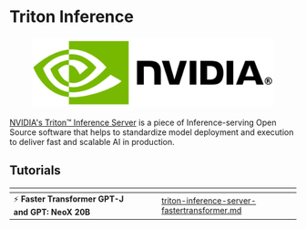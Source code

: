 # Triton Inference

<figure><img src="../../../../.gitbook/assets/image (52) (3).png" alt="The NVIDIA logo"><figcaption></figcaption></figure>

[NVIDIA's Triton™ Inference Server](https://developer.nvidia.com/nvidia-triton-inference-server) is a piece of Inference-serving Open Source software that helps to standardize model deployment and execution to deliver fast and scalable AI in production.

## Tutorials

<table data-card-size="large" data-view="cards"><thead><tr><th></th><th></th><th></th><th data-hidden data-card-target data-type="content-ref"></th></tr></thead><tbody><tr><td><span data-gb-custom-inline data-tag="emoji" data-code="26a1">⚡</span> <strong>Faster Transformer GPT-J and GPT: NeoX 20B</strong></td><td></td><td></td><td><a href="triton-inference-server-fastertransformer.md">triton-inference-server-fastertransformer.md</a></td></tr></tbody></table>
